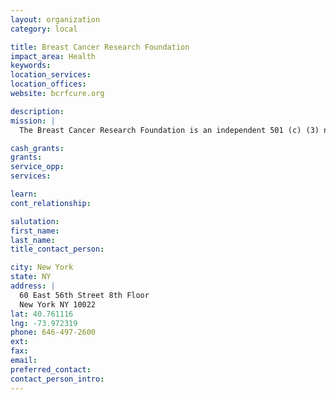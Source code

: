 ```yaml
---
layout: organization
category: local

title: Breast Cancer Research Foundation
impact_area: Health
keywords: 
location_services: 
location_offices: 
website: bcrfcure.org

description: 
mission: |
  The Breast Cancer Research Foundation is an independent 501 (c) (3) not-for-profit organization whose mission is to achieve prevention and a cure for breast cancer in our lifetime by providing critical funding for innovative clinical and genetic research at leading medical centers worldwide, and increasing public awareness about good breast health. 

cash_grants: 
grants: 
service_opp: 
services: 

learn: 
cont_relationship: 

salutation: 
first_name: 
last_name: 
title_contact_person: 

city: New York
state: NY
address: |
  60 East 56th Street 8th Floor   
  New York NY 10022
lat: 40.761116
lng: -73.972319
phone: 646-497-2600
ext: 
fax: 
email: 
preferred_contact: 
contact_person_intro: 
---
```

